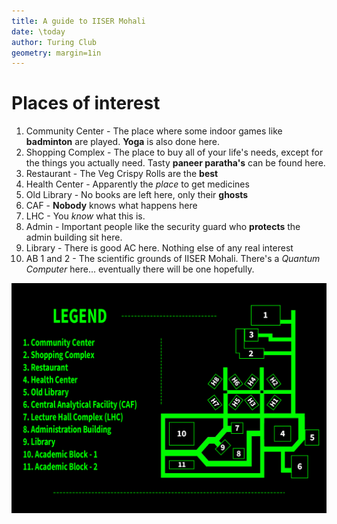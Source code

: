 ```yaml
---
title: A guide to IISER Mohali
date: \today
author: Turing Club
geometry: margin=1in
---
```


# Places of interest

1. Community Center - The place where some indoor games like **badminton** are played. **Yoga** is also done here.
2. Shopping Complex - The place to buy all of your life's needs, except for the things you actually need. Tasty **paneer paratha's** can be found here.
3. Restaurant - The Veg Crispy Rolls are the **best**
4. Health Center - Apparently the _place_ to get medicines
5. Old Library - No books are left here, only their **ghosts**
6. CAF - **Nobody** knows what happens here
7. LHC - You _know_ what this is.
8. Admin - Important people like the security guard who **protects** the admin building sit here.
9. Library - There is good AC here. Nothing else of any real interest
10. AB 1 and 2 - The scientific grounds of IISER Mohali. There's a _Quantum Computer_ here... eventually there will be one hopefully.

![The image of the map](../assets/media/map-initial.png)

